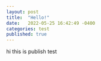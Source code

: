 ```yaml
---
layout: post
title:  "Hello!"
date:   2022-05-25 16:42:49 -0400
categories: test
published: true
---
```


hi this is publish test
